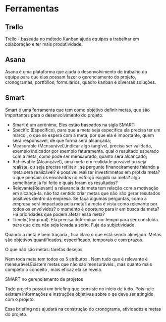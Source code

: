 # Ferramentas

## Trello

Trello - baseada no método Kanban ajuda equipes a trabalhar em colaboração e ter mais produtividade.


 ## Asana
 
 Asana é uma plataforma que ajuda o desenvolvimento de trabalho da equipe  para que elas possam fazer o gerenciamento do projeto, cronogramas, portfólios, formulários, quadro kanban e diversas soluções.
 
 ## Smart
 
 Smart é uma ferramenta que tem como objetivo definir metas, que são importantes para o desenvolvimento do projeto.
 
- Smart é um acrônimo, Eles estão baseados na sigla SMART: 
- Specific (Específico),  para que a meta seja especifica ela precisa ter um marco , o que se espera com a meta, por que ela é importante, quem será responsavel, de que forma será alcançada;
-  Measurable (Mensurável),indicar algo tangível, precisa ser validada, exemplo indicador por exemplo faturamente. qual o resultado esperado com a meta, como pode ser mensaurado, quanto será alcançado;
- Achievable (Alcançável), uma meta em realidade possível ou seja realista, ou seja precisa reflitair , se pergunte financeiramente falando a meta será realizável? é possivel realizar investimnetos em prol da meta? o que pensam os envolvidos no esforço exigido na meta? algo semelhante já foi feito e quais foram  os resultados?
- Relevante(Relevant) a relevancia da meta tem relação com a motivação em alcançá-la. não faz sentido criar metas que não irão gerar resutados positivos dentro da empresa. Se faça algumas perguntas, como a empresa será impactada pela meta? a meta é vista como relevante por todos os envolvidos? o momento é oportuno para ir em busca da meta? Há prioridades que podem afetar essa meta?
 - Timely(Temporal). Ela precisa determinar um tempo para ser concluída. para que elea não seja levada a sério. Fuja da subjetividade. 
 
 Quando a meta é bem traçada , fica claro o que está sendo almejado.
 Metas são objetivos quantificados, especificado, temporais e com prazos.
 
 O que não são metas: tarefas desejos.
 
 
 Nem toda meta tem todos os 5 atributos . Nem tudo que é relevante é mensurável.Existem metas que não são mensuráveis., mas quanto mais completo o conceito , mais eficaz ela se revela.
 
 SMART no gerenciamento de projetos
 
 Todo projeto possui um briefing que consiste no início de tudo. Pois nele existem informações e instruções objetivas sobre o qe deve ser atingido com o projeto.
 
 Esse briefing nos ajudará na construção do cronograma, atividades e metas do projeto. 
 
 
 
 
 
 
 
 
 
